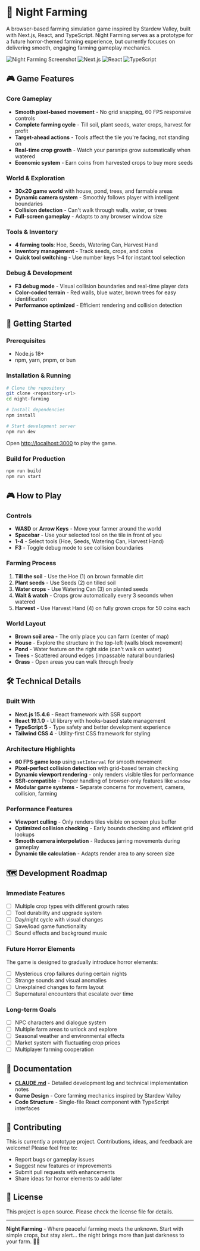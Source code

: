 # 🌙 Night Farming

A browser-based farming simulation game inspired by Stardew Valley, built with Next.js, React, and TypeScript. Night Farming serves as a prototype for a future horror-themed farming experience, but currently focuses on delivering smooth, engaging farming gameplay mechanics.

![Night Farming Screenshot](https://img.shields.io/badge/Status-Prototype-orange) ![Next.js](https://img.shields.io/badge/Next.js-15.4.6-black) ![React](https://img.shields.io/badge/React-19.1.0-blue) ![TypeScript](https://img.shields.io/badge/TypeScript-5-blue)

## 🎮 Game Features

### Core Gameplay
- **Smooth pixel-based movement** - No grid snapping, 60 FPS responsive controls
- **Complete farming cycle** - Till soil, plant seeds, water crops, harvest for profit
- **Target-ahead actions** - Tools affect the tile you're facing, not standing on
- **Real-time crop growth** - Watch your parsnips grow automatically when watered
- **Economic system** - Earn coins from harvested crops to buy more seeds

### World & Exploration  
- **30x20 game world** with house, pond, trees, and farmable areas
- **Dynamic camera system** - Smoothly follows player with intelligent boundaries
- **Collision detection** - Can't walk through walls, water, or trees
- **Full-screen gameplay** - Adapts to any browser window size

### Tools & Inventory
- **4 farming tools**: Hoe, Seeds, Watering Can, Harvest Hand
- **Inventory management** - Track seeds, crops, and coins
- **Quick tool switching** - Use number keys 1-4 for instant tool selection

### Debug & Development
- **F3 debug mode** - Visual collision boundaries and real-time player data
- **Color-coded terrain** - Red walls, blue water, brown trees for easy identification
- **Performance optimized** - Efficient rendering and collision detection

## 🚀 Getting Started

### Prerequisites
- Node.js 18+ 
- npm, yarn, pnpm, or bun

### Installation & Running
```bash
# Clone the repository
git clone <repository-url>
cd night-farming

# Install dependencies
npm install

# Start development server
npm run dev
```

Open [http://localhost:3000](http://localhost:3000) to play the game.

### Build for Production
```bash
npm run build
npm run start
```

## 🎮 How to Play

### Controls
- **WASD** or **Arrow Keys** - Move your farmer around the world
- **Spacebar** - Use your selected tool on the tile in front of you
- **1-4** - Select tools (Hoe, Seeds, Watering Can, Harvest Hand)
- **F3** - Toggle debug mode to see collision boundaries

### Farming Process
1. **Till the soil** - Use the Hoe (1) on brown farmable dirt
2. **Plant seeds** - Use Seeds (2) on tilled soil
3. **Water crops** - Use Watering Can (3) on planted seeds
4. **Wait & watch** - Crops grow automatically every 3 seconds when watered
5. **Harvest** - Use Harvest Hand (4) on fully grown crops for 50 coins each

### World Layout
- **Brown soil area** - The only place you can farm (center of map)
- **House** - Explore the structure in the top-left (walls block movement)
- **Pond** - Water feature on the right side (can't walk on water)
- **Trees** - Scattered around edges (impassable natural boundaries)
- **Grass** - Open areas you can walk through freely

## 🛠️ Technical Details

### Built With
- **Next.js 15.4.6** - React framework with SSR support
- **React 19.1.0** - UI library with hooks-based state management
- **TypeScript 5** - Type safety and better development experience
- **Tailwind CSS 4** - Utility-first CSS framework for styling

### Architecture Highlights
- **60 FPS game loop** using `setInterval` for smooth movement
- **Pixel-perfect collision detection** with grid-based terrain checking  
- **Dynamic viewport rendering** - only renders visible tiles for performance
- **SSR-compatible** - Proper handling of browser-only features like `window`
- **Modular game systems** - Separate concerns for movement, camera, collision, farming

### Performance Features
- **Viewport culling** - Only renders tiles visible on screen plus buffer
- **Optimized collision checking** - Early bounds checking and efficient grid lookups
- **Smooth camera interpolation** - Reduces jarring movements during gameplay
- **Dynamic tile calculation** - Adapts render area to any screen size

## 🗺️ Development Roadmap

### Immediate Features
- [ ] Multiple crop types with different growth rates
- [ ] Tool durability and upgrade system
- [ ] Day/night cycle with visual changes
- [ ] Save/load game functionality
- [ ] Sound effects and background music

### Future Horror Elements
The game is designed to gradually introduce horror elements:
- [ ] Mysterious crop failures during certain nights
- [ ] Strange sounds and visual anomalies  
- [ ] Unexplained changes to farm layout
- [ ] Supernatural encounters that escalate over time

### Long-term Goals
- [ ] NPC characters and dialogue system
- [ ] Multiple farm areas to unlock and explore
- [ ] Seasonal weather and environmental effects
- [ ] Market system with fluctuating crop prices
- [ ] Multiplayer farming cooperation

## 📝 Documentation

- **[CLAUDE.md](CLAUDE.md)** - Detailed development log and technical implementation notes
- **Game Design** - Core farming mechanics inspired by Stardew Valley
- **Code Structure** - Single-file React component with TypeScript interfaces

## 🤝 Contributing

This is currently a prototype project. Contributions, ideas, and feedback are welcome! Please feel free to:
- Report bugs or gameplay issues
- Suggest new features or improvements  
- Submit pull requests with enhancements
- Share ideas for horror elements to add later

## 📄 License

This project is open source. Please check the license file for details.

---

**Night Farming** - Where peaceful farming meets the unknown. Start with simple crops, but stay alert... the night brings more than just darkness to your farm. 🌾🌙
